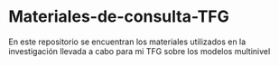 # Materiales-de-consulta-TFG
En este repositorio se encuentran los materiales utilizados en la investigación llevada a cabo para mi TFG sobre los modelos multinivel
